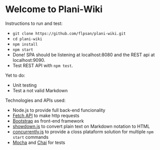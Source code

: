 # Welcome to Plani-Wiki

Instructions to run and test:

- `git clone https://github.com/flpsan/plani-wiki.git`
- `cd plani-wiki`
- `npm install`
- `npm start`
- Done! SPA should be listening at localhost:8080 and the REST api at localhost:9090.
- Test REST API with `npm test`.

Yet to do:

- Unit testing
- Test a not valid Markdown

Technologies and APIs used:

- Node.js to provide full back-end funcionality
- [Fetch API](https://developer.mozilla.org/pt-BR/docs/Web/API/Fetch_API) to make http requests
- [Bootstrap](https://getbootstrap.com/) as front-end framework
- [showdown.js](https://github.com/showdownjs/showdown) to convert plain text on Markdown notation to HTML
- [concurrently.js](https://www.npmjs.com/package/concurrently) to provide a closs plataform solution for multiple `npm start` commands
- [Mocha](https://mochajs.org/) and [Chai](https://www.chaijs.com/) for tests
